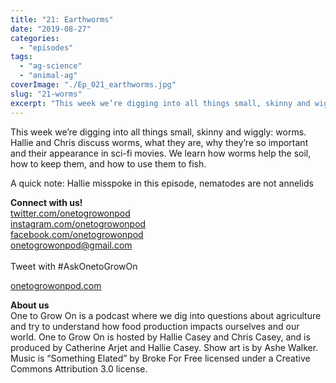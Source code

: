 ```yaml
---
title: "21: Earthworms"
date: "2019-08-27"
categories: 
  - "episodes"
tags: 
  - "ag-science"
  - "animal-ag"
coverImage: "./Ep_021_earthworms.jpg"
slug: "21-worms"
excerpt: "This week we’re digging into all things small, skinny and wiggly: worms. Hallie and Chris discuss worms, what they are, why they’re so important and their appearance in sci-fi movies. We learn how worms help the soil, how to keep them, and how to use them to fish."
---
```


This week we’re digging into all things small, skinny and wiggly: worms. Hallie and Chris discuss worms, what they are, why they’re so important and their appearance in sci-fi movies. We learn how worms help the soil, how to keep them, and how to use them to fish.

A quick note: Hallie misspoke in this episode, nematodes are not annelids

**Connect with us!**  
[twitter.com/onetogrowonpod](http://twitter.com/onetogrowonpod)  
[instagram.com/onetogrowonpod  
](http://instagram.com/onetogrowonpod)[facebook.com/onetogrowonpod  
](http://facebook.com/onetogrowonpod)[onetogrowonpod@gmail.com  
](mailto:onetogrowonpod@gmail.com)  
Tweet with #AskOnetoGrowOn  
  
[onetogrowonpod.com](http://onetogrowonpod.com/)

**About us**  
One to Grow On is a podcast where we dig into questions about agriculture and try to understand how food production impacts ourselves and our world. One to Grow On is hosted by Hallie Casey and Chris Casey, and is produced by Catherine Arjet and Hallie Casey. Show art is by Ashe Walker. Music is “Something Elated” by Broke For Free licensed under a Creative Commons Attribution 3.0 license.
